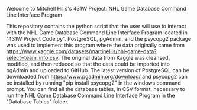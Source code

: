 Welcome to Mitchell Hills's 431W Project: NHL Game Database Command Line Interface Program

This repository contains the python script that the user will use to interact with the NHL Game Database Command Line Interface Program located in "431W Project Code.py". PostgreSQL, pgAdmin, and the psycopg2 package was used to implement this program where the data originally came from https://www.kaggle.com/datasets/martinellis/nhl-game-data?select=team_info.csv. The original data from Kaggle was cleansed, modified, and then reduced so that the data could be imported into pgAdmin and uploaded to GitHub. The latest version of PostgreSQL can be downloaded from https://www.pgadmin.org/download/ and psycopg2 can be installed by running "pip install psycopg2" in the windows command prompt. You can find all the database tables, in CSV format, necessary to run the NHL Game Database Command Line Interface Program in the "Database Tables" folder.
